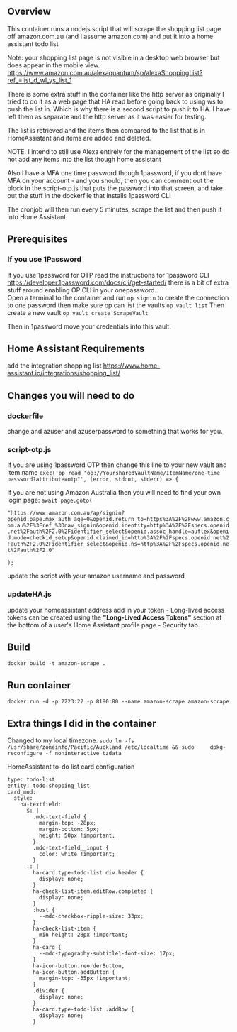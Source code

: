 ## Overview
This container runs a nodejs script that will scrape the shopping list page off amazon.com.au (and I assume amazon.com) and put it into a home assistant todo list

Note: your shopping list page is not visible in a desktop web browser but does appear in the mobile view. 
https://www.amazon.com.au/alexaquantum/sp/alexaShoppingList?ref_=list_d_wl_ys_list_1

There is some extra stuff in the container like the http server as originally I tried to do it as a web page that HA read before going back to using ws to push the list in. Which is why there is a second script to push it to HA.  I have left them as separate and the http server as it was easier for testing.

The list is retrieved and the items then compared to the list that is in HomeAssistant and items are added and deleted. 

NOTE: I intend to still use Alexa entirely for the management of the list so do not add any items into the list though home assistant

Also I have a MFA one time password though 1password, if you dont have MFA on your account - and you should, then you can comment out the block in the script-otp.js that puts the password into that screen, and take out the stuff in the dockerfile that installs 1password CLI

The cronjob will then run every 5 minutes, scrape the list and then push it into Home Assistant.



## Prerequisites
### If you use 1Password
If you use 1password for OTP read the instructions for 1password CLI https://developer.1password.com/docs/cli/get-started/ there is a bit of extra stuff around enabling OP CLI in your onepassword.  
Open a terminal to the container and run 
`op signin` 
to create the connection to one password then make sure op can list the vaults
`op vault list`
Then create a new vault
`op vault create ScrapeVault` 

Then in 1password move your credentials into this vault.

## Home Assistant Requirements

add the integration shopping list https://www.home-assistant.io/integrations/shopping_list/
## Changes you will need to do

### dockerfile
change and azuser and azuserpassword to something that works for you.
### script-otp.js
If you are using 1password OTP then change this line to your new vault and item name
`exec('op read "op://YoursharedVaultName/ItemName/one-time password?attribute=otp"', (error, stdout, stderr) => {`

If you are not using Amazon Australia then you will need to find your own login page:
`await page.goto(`

`"https://www.amazon.com.au/ap/signin?openid.pape.max_auth_age=0&openid.return_to=https%3A%2F%2Fwww.amazon.com.au%2F%3Fref_%3Dnav_signin&openid.identity=http%3A%2F%2Fspecs.openid.net%2Fauth%2F2.0%2Fidentifier_select&openid.assoc_handle=auflex&openid.mode=checkid_setup&openid.claimed_id=http%3A%2F%2Fspecs.openid.net%2Fauth%2F2.0%2Fidentifier_select&openid.ns=http%3A%2F%2Fspecs.openid.net%2Fauth%2F2.0"`

`);`

update the script with your amazon username and password

### updateHA.js
update your homeassistant address
add in your token - Long-lived access tokens can be created using the **"Long-Lived Access Tokens"** section at the bottom of a user's Home Assistant profile page - Security tab.

## Build
   `docker build -t amazon-scrape .`

## Run container

   `docker run -d -p 2223:22 -p 8180:80 --name amazon-scrape amazon-scrape`


## Extra things I did in the container
Changed to my local timezone.
`sudo ln -fs /usr/share/zoneinfo/Pacific/Auckland /etc/localtime && sudo     dpkg-reconfigure -f noninteractive tzdata`




HomeAssistant to-do list card configuration

```
type: todo-list
entity: todo.shopping_list
card_mod:
  style:
    ha-textfield:
      $: |
        .mdc-text-field {
          margin-top: -28px;
          margin-bottom: 5px;
          height: 50px !important;
        }
        .mdc-text-field__input {
          color: white !important;
        }
      .: |
        ha-card.type-todo-list div.header {
          display: none;
        }
        ha-check-list-item.editRow.completed {
          display: none;
        }
        :host {
          --mdc-checkbox-ripple-size: 33px;
        }
        ha-check-list-item {
          min-height: 28px !important;
        }
        ha-card {
          --mdc-typography-subtitle1-font-size: 17px;
        }
        ha-icon-button.reorderButton,
        ha-icon-button.addButton {
          margin-top: -35px !important;
        }
        .divider {
          display: none;
        }
        ha-card.type-todo-list .addRow {
          display: none;
        }

```
